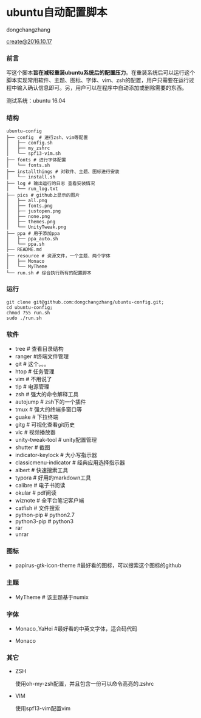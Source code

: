 # ubuntu自动配置脚本
 dongchangzhang 

create@2016.10.17

### 前言

写这个脚本**旨在减轻重装ubuntu系统后的配置压力**。在重装系统后可以运行这个脚本实现常用软件、主题、图标、字体、vim、zsh的配置，用户只需要在运行过程中输入确认信息即可。另，用户可以在程序中自动添加或删除需要的东西。

测试系统：ubuntu 16.04

### 结构

```
ubuntu-config
├── config  # 进行zsh、vim等配置
│   ├── config.sh
│   ├── my_zshrc
│   └── spf13-vim.sh
├── fonts # 进行字体配置
│   └── fonts.sh
├── installthings # 对软件、主题、图标进行安装
│   └── install.sh
├── log # 输出运行的日志 查看安装情况
│   └── run_log.txt
├── pics # github上显示的图片
│   ├── all.png
│   ├── fonts.png
│   ├── justopen.png
│   ├── none.png
│   ├── themes.png
│   └── UnityTweak.png
├── ppa # 用于添加ppa
│   ├── ppa_auto.sh
│   └── ppa.sh
├── README.md
├── resource # 资源文件，一个主题、两个字体
│   ├── Monaco
│   └── MyTheme
└── run.sh # 综合执行所有的配置脚本

```



### 运行

```shell
git clone git@github.com:dongchangzhang/ubuntu-config.git;
cd ubuntu-config;
chmod 755 run.sh
sudo ./run.sh
```

### 软件

* tree       # 查看目录结构
* ranger #终端文件管理
* git        # 这个。。。
* htop    # 任务管理
* vim     # 不用说了
* tlp    # 电源管理
* zsh    # 强大的命令解释工具
* autojump # zsh下的一个插件
* tmux # 强大的终端多窗口等
* guake # 下拉终端
* gitg # 可视化查看git历史
* vlc # 视频播放器
* unity-tweak-tool # unity配置管理
* shutter # 截图
* indicator-keylock # 大小写指示器
* classicmenu-indicator # 经典应用选择指示器
* albert # 快速搜索工具
* typora # 好用的markdown工具
* calibre # 电子书阅读
* okular # pdf阅读
* wiznote # 全平台笔记客户端
* catfish # 文件搜索
* python-pip # python2.7
* python3-pip # python3
* rar
* unrar

### 图标

* papirus-gtk-icon-theme #最好看的图标，可以搜索这个图标的github

### 主题

* MyTheme # 该主题基于numix


### 字体

* Monaco_YaHei #最好看的中英文字体，适合码代码

* Monaco

### 其它

* ZSH

  使用oh-my-zsh配置，并且包含一份可以命令高亮的.zshrc

* VIM

  使用spf13-vim配置vim




